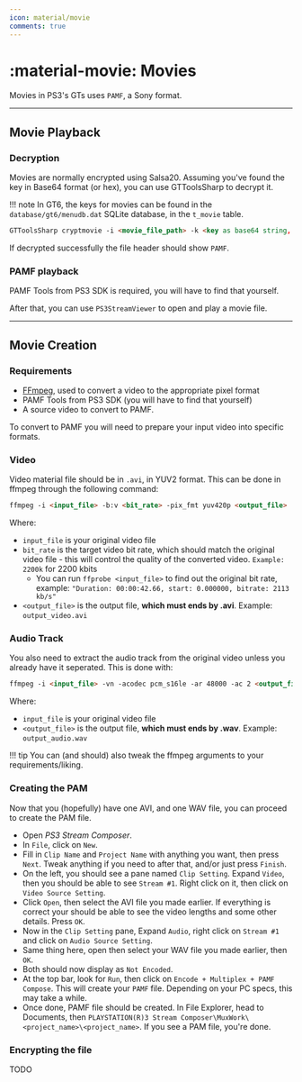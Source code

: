 ```yaml
---
icon: material/movie
comments: true
---
```


# :material-movie: Movies

Movies in PS3's GTs uses `PAMF`, a Sony format.

----

## Movie Playback

### Decryption
Movies are normally encrypted using Salsa20. Assuming you've found the key in Base64 format (or hex), you can use GTToolsSharp to decrypt it.

!!! note
    In GT6, the keys for movies can be found in the `database/gt6/menudb.dat` SQLite database, in the `t_movie` table.

```markdown title="Decrypt command"
GTToolsSharp cryptmovie -i <movie_file_path> -k <key as base64 string, or hex string>
```

If decrypted successfully the file header should show `PAMF`.

### PAMF playback
PAMF Tools from PS3 SDK is required, you will have to find that yourself.

After that, you can use `PS3StreamViewer` to open and play a movie file.

---

## Movie Creation

### Requirements
- [FFmpeg](https://ffmpeg.org/download.html), used to convert a video to the appropriate pixel format
- PAMF Tools from PS3 SDK (you will have to find that yourself)
- A source video to convert to PAMF.

To convert to PAMF you will need to prepare your input video into specific formats. 

### Video
Video material file should be in `.avi`, in YUV2 format. This can be done in ffmpeg through the following command:

``` markdown title="Converting to YUV2 with FFmpeg"
ffmpeg -i <input_file> -b:v <bit_rate> -pix_fmt yuv420p <output_file>
```

Where:

* `input_file` is your original video file
* `bit_rate` is the target video bit rate, which should match the original video file - this will control the quality of the converted video. `Example: 2200k` for 2200 kbits
  * You can run `ffprobe <input_file>` to find out the original bit rate, example: `"Duration: 00:00:42.66, start: 0.000000, bitrate: 2113 kb/s"`
* `<output_file>` is the output file, **which must ends by .avi**. Example: `output_video.avi`

### Audio Track
You also need to extract the audio track from the original video unless you already have it seperated.
This is done with:

``` markdown title="Extracting the audio track"
ffmpeg -i <input_file> -vn -acodec pcm_s16le -ar 48000 -ac 2 <output_file>
```

Where:

* `input_file` is your original video file
* `<output_file>` is the output file, **which must ends by .wav**. Example: `output_audio.wav`

!!! tip
    You can (and should) also tweak the ffmpeg arguments to your requirements/liking.

### Creating the PAM
Now that you (hopefully) have one AVI, and one WAV file, you can proceed to create the PAM file.

* Open *PS3 Stream Composer*.
* In `File`, click on `New`.
* Fill in `Clip Name` and `Project Name` with anything you want, then press `Next`. Tweak anything if you need to after that, and/or just press `Finish`.
* On the left, you should see a pane named `Clip Setting`. Expand `Video`, then you should be able to see `Stream #1`. Right click on it, then click on `Video Source Setting`.
* Click `Open`, then select the AVI file you made earlier. If everything is correct your should be able to see the video lengths and some other details. Press `OK`.
* Now in the `Clip Setting` pane, Expand `Audio`, right click on `Stream #1` and click on `Audio Source Setting`.
* Same thing here, open then select your WAV file you made earlier, then `OK`.
* Both should now display as `Not Encoded`.
* At the top bar, look for `Run`, then click on `Encode + Multiplex + PAMF Compose`. This will create your `PAMF` file. Depending on your PC specs, this may take a while.
* Once done, PAMF file should be created. In File Explorer, head to Documents, then `PLAYSTATION(R)3 Stream Composer\MuxWork\<project_name>\<project_name>`.  If you see a PAM file, you're done.

### Encrypting the file

TODO